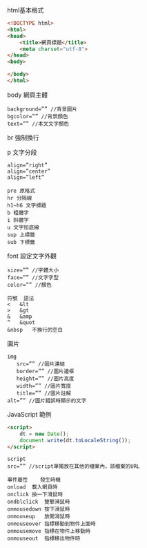 html基本格式

```html
<!DOCTYPE html>
<html>
<head>
    <title>網頁標題</title>
    <meta charset="utf-8">
</head>
<body>

</body>
</html>
```

body 網頁主體
```
background=”” //背景圖片 
bgcolor=”” //背景顏色 
text=”” //本文文字顏色
```
br 強制換行

p 文字分段
```
align=”right” 
align=”center” 
align=”left” 
```
```
pre 原格式
hr 分隔線
h1~h6 文字標題
b 粗體字
i 斜體字
u 文字加底線
sup 上標籤
sub 下標籤
```

font 設定文字外觀
```
size=”” //字體大小 
face=”” //文字字型 
color=”” //顏色
```
```
符號	語法
<	&lt
>	&gt
&	&amp
“	&quot
&nbsp	不換行的空白
```
圖片
```
img
   src=”” //圖片連結 
   border=”” //圖片邊框 
   height=”” //圖片高度 
   width=”” //圖片寬度 
   title=”” //圖片註解 
alt=”” //圖片錯誤時顯示的文字
```


JavaScript
範例
```html
<script>
    dt = new Date();
    document.write(dt.toLocaleString());
</script>
```
```
script
src=”” //script單獨放在其他的檔案內，該檔案的URL
```
```
事件屬性	發生時機
onload	載入網頁時
onclick	按一下滑鼠時
ondblclick	雙擊滑鼠時
onmousedown	按下滑鼠時
onmouseup	放開滑鼠時
onmouseover	指標移動到物件上面時
onmousemove	指標在物件上移動時
onmouseout	指標移出物件時
```

